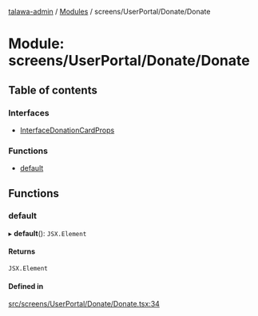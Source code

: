 [talawa-admin](../README.md) / [Modules](../modules.md) / screens/UserPortal/Donate/Donate

# Module: screens/UserPortal/Donate/Donate

## Table of contents

### Interfaces

- [InterfaceDonationCardProps](../interfaces/screens_UserPortal_Donate_Donate.InterfaceDonationCardProps.md)

### Functions

- [default](screens_UserPortal_Donate_Donate.md#default)

## Functions

### default

▸ **default**(): `JSX.Element`

#### Returns

`JSX.Element`

#### Defined in

[src/screens/UserPortal/Donate/Donate.tsx:34](https://github.com/Azad99-9/talawa-admin/blob/2895a12/src/screens/UserPortal/Donate/Donate.tsx#L34)
